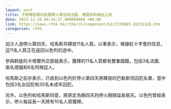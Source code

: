 ```yaml
---
layout: post
title: 卡塔爾指第四批獲釋人質包括法國、德國及阿根廷公民
date: 2023-11-28 04:24:27.000000000 +08:00
link: https://news.rthk.hk/rthk/ch/component/k2/1729683-20231128.htm
categories: rthk
---
```


加沙人道停火第四天，哈馬斯共釋放11名人質。以軍表示，根據紅十字會的信息，這11名人質正在返回以色列的途中。

參與斡旋的卡塔爾外交部就表示，獲釋的11名人質都有雙重國籍，包括3名法國、兩名德國和6名阿根廷人。

哈馬斯之前亦表示，已收到以色列於停火第四天將釋放的巴勒斯坦囚犯名單，當中包括3名女囚犯和30名未成年囚犯。

另外，以色列和哈馬斯同意，將原定為期四天的停火期限延長兩天。以色列曾經表示，停火每延長一天將有10名人質獲釋。
